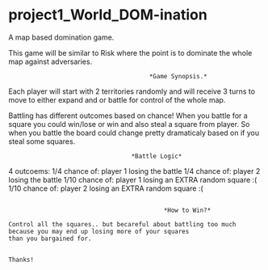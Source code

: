 # project1_World_DOM-ination
A map based domination game.


This game will be similar to Risk where the point is to dominate the whole map against adversaries. 


                                           *Game Synopsis.*
                                    
Each player will start with 2 territories randomly and will receive 3 turns to move to either expand
and or battle for control of the whole map.

Battling has different outcomes based on chance! When you battle for a square you could win/lose or win and also steal a square from player. So when you battle the board could change pretty dramaticaly based on if you steal some squares.

```
                                  *Battle Logic*
```
4 outcoems:
  1/4 chance of: player 1 losing the battle
  1/4  chance of: player 2 losing the battle
  1/10 chance of: player 1 losing an EXTRA random square :(
  1/10 chance of: player 2 losing an EXTRA random square :(
```

                                           *How to Win?*

Control all the squares.. but becareful about battling too much because you may end up losing more of your squares
than you bargained for.


Thanks!

